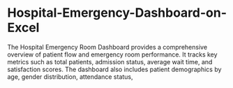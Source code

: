 # Hospital-Emergency-Dashboard-on-Excel
The Hospital Emergency Room Dashboard provides a comprehensive overview of patient flow and emergency room performance. It tracks key metrics such as total patients, admission status, average wait time, and satisfaction scores. The dashboard also includes patient demographics by age, gender distribution, attendance status, 
